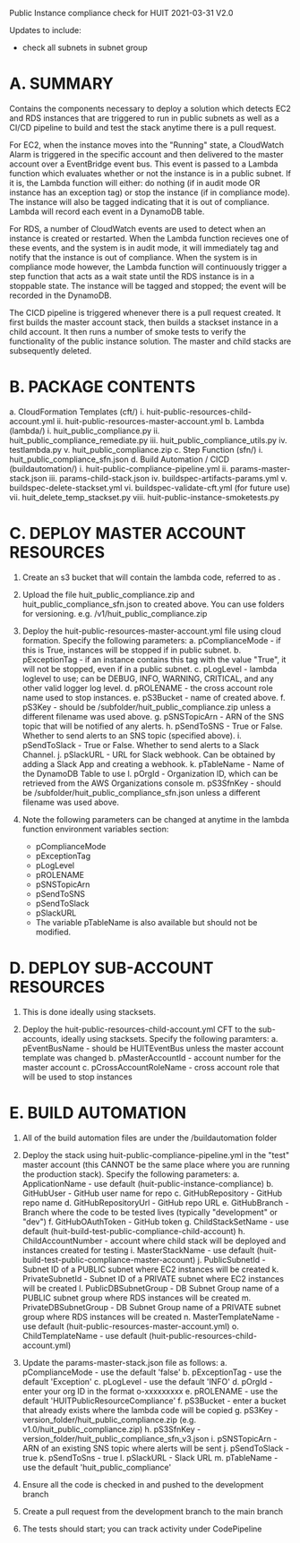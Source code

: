 Public Instance compliance check for HUIT
2021-03-31 V2.0

Updates to include:
- check all subnets in subnet group

A. SUMMARY
==========
Contains the components necessary to deploy a solution which detects EC2 and RDS instances that are triggered to run in public subnets as well as a CI/CD pipeline to build and test the stack anytime there is a pull request.  

For EC2, when the instance moves into the "Running" state, a CloudWatch Alarm is triggered in the specific account and then delivered to the master account over a EventBridge event bus. This event is passed to a Lambda function which evaluates whether or not the instance is in a public subnet. If it is, the Lambda function will either: do nothing (if in audit mode OR instance has an exception tag) or stop the instance (if in compliance mode). The instance will also be tagged indicating that it is out of compliance. Lambda will record each event in a DynamoDB table.

For RDS, a number of CloudWatch events are used to detect when an instance is created or restarted. When the Lambda function recieves one of these events, and the system is in audit mode, it will immediately tag and notify that the instance is out of compliance.  When the system is in compliance mode however, the Lambda function will continuously trigger a step function that acts as a wait state until the RDS instance is in a stoppable state.  The instance will be tagged and stopped; the event will be recorded in the DynamoDB.

The CICD pipeline is triggered whenever there is a pull request created.  It first builds the master account stack, then builds a stackset instance in a child account.  It then runs a number of smoke tests to verify the functionality of the public instance solution.  The master and child stacks are subsequently deleted.


B. PACKAGE CONTENTS
===================
a. CloudFormation Templates (cft/)
    i.      huit-public-resources-child-account.yml
    ii.     huit-public-resources-master-account.yml
b. Lambda (lambda/)
    i.      huit_public_compliance.py
    ii.     huit_public_compliance_remediate.py
    iii.    huit_public_compliance_utils.py
    iv.     testlambda.py
    v.      huit_public_compliance.zip
c. Step Function (sfn/)
    i.      huit_public_compliance_sfn.json
d. Build Automation / CICD (buildautomation/)
    i.      huit-public-compliance-pipeline.yml
    ii.     params-master-stack.json
    iii.    params-child-stack.json
    iv.     buildspec-artifacts-params.yml
    v.      buildspec-delete-stackset.yml
    vi.     buildspec-validate-cft.yml (for future use)
    vii.    huit_delete_temp_stackset.py
    viii.   huit-public-instance-smoketests.py



C. DEPLOY MASTER ACCOUNT RESOURCES
==================================
1. Create an s3 bucket that will contain the lambda code, referred to as <s3bucket>.

2. Upload the file huit_public_compliance.zip and huit_public_compliance_sfn.json to <s3bucket> created above.  You can use folders for versioning.  e.g. <s3bucket>/v1/huit_public_compliance.zip

3. Deploy the huit-public-resources-master-account.yml file using cloud formation.  Specify the following parameters:
    a. pComplianceMode - if this is True, instances will be stopped if in public subnet.
    b. pExceptionTag - if an instance contains this tag with the value "True", it will not be stopped, even if in a public subnet.
    c. pLogLevel - lambda loglevel to use; can be DEBUG, INFO, WARNING, CRITICAL, and any other valid logger log level.
    d. pROLENAME - the cross account role name used to stop instances.
    e. pS3Bucket - name of <s3bucket> created above.
    f. pS3Key - should be /subfolder/huit_public_compliance.zip unless a different filename was used above.
    g. pSNSTopicArn - ARN of the SNS topic that will be notified of any alerts.
    h. pSendToSNS - True or False. Whether to send alerts to an SNS topic (specified above).
    i. pSendToSlack - True or False. Whether to send alerts to a Slack Channel.
    j. pSlackURL - URL for Slack webhook. Can be obtained by adding a Slack App and creating a webhook.
    k. pTableName - Name of the DynamoDB Table to use
    l. pOrgId - Organization ID, which can be retrieved from the AWS Organizations console
    m. pS3SfnKey - should be /subfolder/huit_public_compliance_sfn.json unless a different filename was used above.


4. Note the following parameters can be changed at anytime in the lambda function environment variables section:
    - pComplianceMode
    - pExceptionTag
    - pLogLevel
    - pROLENAME
    - pSNSTopicArn
    - pSendToSNS
    - pSendToSlack
    - pSlackURL
    - The variable pTableName is also available but should not be modified.


D. DEPLOY SUB-ACCOUNT RESOURCES
===============================
1. This is done ideally using stacksets.

2. Deploy the huit-public-resources-child-account.yml CFT to the sub-accounts, ideally using stacksets.  Specify the following paramters:
    a. pEventBusName - should be HUITEventBus unless the master account template was changed
    b. pMasterAccountId - account number for the master account
    c. pCrossAccountRoleName - cross account role that will be used to stop instances


E. BUILD AUTOMATION
===================
1. All of the build automation files are under the /buildautomation folder

2. Deploy the stack using huit-public-compliance-pipeline.yml in the "test" master account (this CANNOT be the same place where you are running the production stack).  Specify the following parameters:
    a. ApplicationName - use default (huit-public-instance-compliance)
    b. GitHubUser - GitHub user name for repo
    c. GitHubRepository - GitHub repo name
    d. GitHubRepositoryUrl - GitHub repo URL
    e. GitHubBranch - Branch where the code to be tested lives (typically "development" or "dev")
    f. GitHubOAuthToken - GitHub token
    g. ChildStackSetName - use default (huit-build-test-public-compliance-child-account)
    h. ChildAccountNumber - account where child stack will be deployed and instances created for testing
    i. MasterStackName - use default (huit-build-test-public-compliance-master-account)
    j. PublicSubnetId - Subnet ID of a PUBLIC subnet where EC2 instances will be created
    k. PrivateSubnetId - Subnet ID of a PRIVATE subnet where EC2 instances will be created
    l. PublicDBSubnetGroup - DB Subnet Group name of a PUBLIC subnet group where RDS instances will be created
    m. PrivateDBSubnetGroup - DB Subnet Group name of a PRIVATE subnet group where RDS instances will be created
    n. MasterTemplateName - use default (huit-public-resources-master-account.yml)
    o. ChildTemplateName - use default (huit-public-resources-child-account.yml)


3. Update the params-master-stack.json file as follows:
    a. pComplianceMode - use the default 'false'
    b. pExceptionTag - use the default 'Exception'
	c. pLogLevel - use the default 'INFO'
    d. pOrgId - enter your org ID in the format o-xxxxxxxxx
    e. pROLENAME - use the default 'HUITPublicResourceCompliance'
    f. pS3Bucket - enter a bucket that already exists where the lambda code will be copied
	g. pS3Key - version_folder/huit_public_compliance.zip (e.g. v1.0/huit_public_compliance.zip)
    h. pS3SfnKey - version_folder/huit_public_compliance_sfn_v3.json
    i. pSNSTopicArn - ARN of an existing SNS topic where alerts will be sent
    j. pSendToSlack - true
    k. pSendToSns - true
    l. pSlackURL - Slack URL
    m. pTableName - use the default 'huit_public_compliance'


4. Ensure all the code is checked in and pushed to the development branch

5. Create a pull request from the development branch to the main branch

6. The tests should start; you can track activity under CodePipeline


